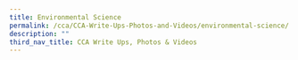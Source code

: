 ```yaml
---
title: Environmental Science
permalink: /cca/CCA-Write-Ups-Photos-and-Videos/environmental-science/
description: ""
third_nav_title: CCA Write Ups, Photos & Videos
---
```

